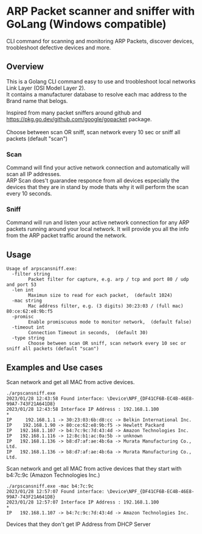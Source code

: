 # ARP Packet scanner and sniffer with GoLang (Windows compatible)

CLI command for scanning and monitoring ARP Packets, discover devices, troobleshoot defective devices and more.

## Overview
This is a Golang CLI command easy to use and troobleshoot local networks Link Layer (OSI Model Layer 2).</br>
It contains a manufacturer database to resolve each mac address to the Brand name that belogs.</br>

Inspired from many packet sniffers around github and https://pkg.go.dev/github.com/google/gopacket package.</br>
</br>
Choose between scan OR sniff, scan network every 10 sec or sniff all packets (default "scan")</br>

### Scan
Command will find your active network connection and automatically will scan all IP addresses.</br>
ARP Scan does't guarandee responce from all devices especially the devices that they are in stand by mode thats why it will perform the scan every 10 seconds.</br>

### Sniff
Command will run and listen your active network connection for any ARP packets running around your local network.
It will provide you all the info from the ARP packet traffic around the network.

## Usage
```shell
Usage of arpscansniff.exe:
  -filter string
        Packet filter for capture, e.g. arp / tcp and port 80 / udp and port 53
  -len int
        Maximun size to read for each packet,  (default 1024)
  -mac string
        Mac address filter, e.g. (3 digits) 30:23:03 / (full mac) 80:ce:62:e8:9b:f5
  -promisc
        Enable promiscuous mode to monitor network,  (default false)
  -timeout int
        Connection Timeout in seconds,  (default 30)
  -type string
        Choose between scan OR sniff, scan network every 10 sec or sniff all packets (default "scan")
```

## Examples and Use cases

Scan network and get all MAC from active devices.

```shell
./arpscansniff.exe
2023/01/28 12:43:58 Found interface: \Device\NPF_{DF41CF6B-EC4B-46E8-99A7-743F21A641D8}
2023/01/28 12:43:58 Interface IP Address : 192.168.1.100
*
IP     192.168.1.1 -> 30:23:03:6b:d8:cc -> Belkin International Inc.
IP    192.168.1.90 -> 80:ce:62:e8:9b:f5 -> Hewlett Packard
IP   192.168.1.107 -> b4:7c:9c:7d:43:4d -> Amazon Technologies Inc.
IP   192.168.1.116 -> 12:8c:b1:ac:0a:5b -> unknown
IP   192.168.1.136 -> b8:d7:af:ae:4b:6a -> Murata Manufacturing Co., Ltd.
IP   192.168.1.136 -> b8:d7:af:ae:4b:6a -> Murata Manufacturing Co., Ltd.
```

Scan network and get all MAC from active devices that they start with b4:7c:9c (Amazon Technologies Inc.) 

```shell
./arpscansniff.exe -mac b4:7c:9c
2023/01/28 12:57:07 Found interface: \Device\NPF_{DF41CF6B-EC4B-46E8-99A7-743F21A641D8}
2023/01/28 12:57:07 Interface IP Address : 192.168.1.100
*
IP   192.168.1.107 -> b4:7c:9c:7d:43:4d -> Amazon Technologies Inc.
```


Devices that they don't get IP Address from DHCP Server
</br>